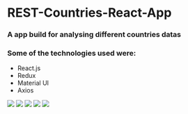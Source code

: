 # REST-Countries-React-App

### A app build for analysing different countries datas
### Some of the technologies used were:
* React.js
* Redux
* Material UI
* Axios

![](images/SignUp.png)
![](images/Game.png)
![](images/GameLose.png)
![](images/Rules.png)
![](images/creators.png)

